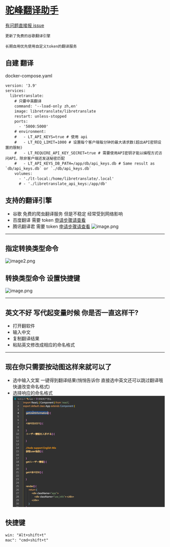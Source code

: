 # [驼峰翻译助手](https://marketplace.visualstudio.com/items?itemName=svenzhao.var-translation)

[有问题直接报 issue](https://github.com/SvenZhao/var-translation/issues)

```
更新了免费的谷歌翻译引擎

长期自用优先使用自定义token的翻译服务
```

## 自建 翻译

docker-compose.yaml

```docker
version: '3.9'
services:
  libretranslate:
    # 只要中英翻译
    command: '--load-only zh,en'
    image: libretranslate/libretranslate
    restart: unless-stopped
    ports:
      - '5000:5000'
    # environment:
    #   - LT_API_KEYS=true # 使用 api
    #   - LT_REQ_LIMIT=1000 # 设置每个客户端每分钟的最大请求数(超出API密钥设置的限制)
    #   - LT_REQUIRE_API_KEY_SECRET=true # 需要使用API密钥才能以编程方式访问API，除非客户端还发送秘密匹配
    #   - LT_API_KEYS_DB_PATH=/app/db/api_keys.db # Same result as `db/api_keys.db` or `./db/api_keys.db`
    volumes:
      - './lt-local:/home/libretranslate/.local'
      # - './libretranslate_api_keys:/app/db'
```

## 支持的翻译引擎

- 谷歌 免费的爬虫翻译服务 但是不稳定 经常受到网络影响
- 百度翻译 需要 token [申请步骤请查看](https://hcfy.app/docs/services/baidu-api)
- 腾讯翻译君 需要 token [申请步骤请查看](https://hcfy.app/docs/services/qq-api)
  ![image.png](https://s2.loli.net/2022/04/27/3GVQkIyZdsv2fYC.png)

---

## 指定转换类型命令

![image2.png](https://s2.loli.net/2022/04/12/JOEYamiZAPMdfcg.png)

## 转换类型命令 设置快捷键

![image.png](https://s2.loli.net/2022/04/12/MvIZTaCiPpr35kA.png)

---

## 英文不好 写代起变量时候 你是否一直这样干?

- 打开翻软件
- 输入中文
- 复制翻译结果
- 粘贴英文修改成相应的命名格式

---

## 现在你只需要按动图这样来就可以了

- 选中输入文案 一键得到翻译结果(悄悄告诉你 直接选中英文还可以跳过翻译哦 快速改变命名格式)
- 选择响应的命名格式
  ![feature X](images/vscode1.gif)

## 快捷键

    win: "Alt+shift+t"
    mac": "cmd+shift+t"
